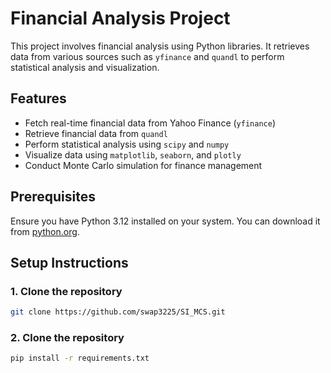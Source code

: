 # Financial Analysis Project

This project involves financial analysis using Python libraries. It retrieves data from various sources such as `yfinance` and `quandl` to perform statistical analysis and visualization.

## Features

- Fetch real-time financial data from Yahoo Finance (`yfinance`)
- Retrieve financial data from `quandl`
- Perform statistical analysis using `scipy` and `numpy`
- Visualize data using `matplotlib`, `seaborn`, and `plotly`
- Conduct Monte Carlo simulation for finance management

## Prerequisites

Ensure you have Python 3.12 installed on your system. You can download it from [python.org](https://www.python.org/downloads/).

## Setup Instructions

### 1. Clone the repository

```bash
git clone https://github.com/swap3225/SI_MCS.git

```
### 2. Clone the repository

```bash
pip install -r requirements.txt
```

